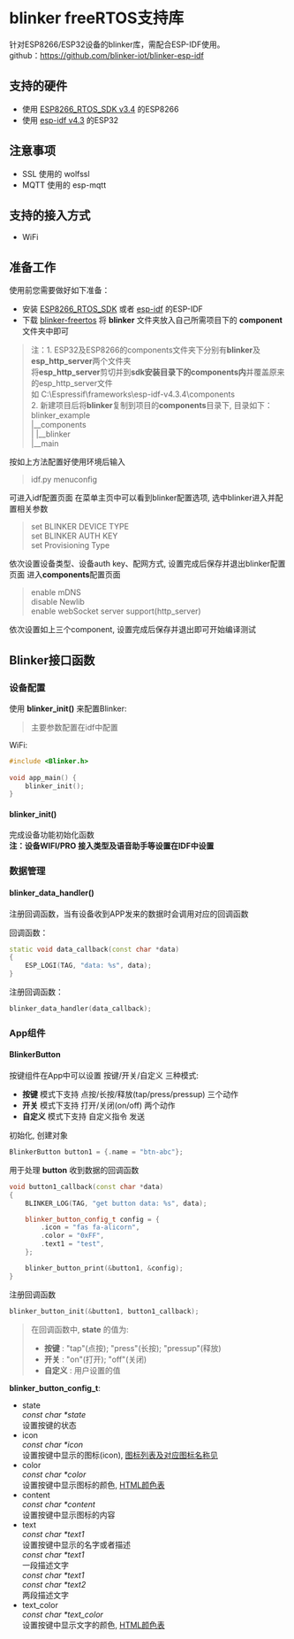 # blinker freeRTOS支持库
针对ESP8266/ESP32设备的blinker库，需配合ESP-IDF使用。  
github：https://github.com/blinker-iot/blinker-esp-idf

## 支持的硬件
* 使用 [ESP8266_RTOS_SDK v3.4](https://github.com/espressif/ESP8266_RTOS_SDK/releases/tag/v3.4) 的ESP8266  
* 使用 [esp-idf v4.3](https://github.com/espressif/esp-idf/releases/v4.3) 的ESP32  

## 注意事项
* SSL 使用的 wolfssl  
* MQTT 使用的 esp-mqtt  

## 支持的接入方式
* WiFi  

## 准备工作
使用前您需要做好如下准备：
* 安装 [ESP8266_RTOS_SDK](https://github.com/espressif/ESP8266_RTOS_SDK) 或者 [esp-idf](https://github.com/espressif/esp-idf) 的ESP-IDF  
* 下载 [blinker-freertos](https://github.com/blinker-iot/blinker-esp-idf) 将 **blinker** 文件夹放入自己所需项目下的 **component** 文件夹中即可  

> 注：1. ESP32及ESP8266的components文件夹下分别有**blinker**及**esp_http_server**两个文件夹  
> 将**esp_http_server**剪切并到**sdk安装目录下的components内**并覆盖原来的esp_http_server文件  
> 如 C:\Espressif\frameworks\esp-idf-v4.3.4\components  
> 2. 新建项目后将**blinker**复制到项目的**components**目录下, 目录如下：  
> blinker_example  
> |__components  
> |  |__blinker  
> |__main  

按如上方法配置好使用环境后输入  
> idf.py menuconfig  

可进入idf配置页面 在菜单主页中可以看到blinker配置选项, 选中blinker进入并配置相关参数  
> set BLINKER DEVICE TYPE  
> set BLINKER AUTH KEY  
> set Provisioning Type  

依次设置设备类型、设备auth key、配网方式, 设置完成后保存并退出blinker配置页面
进入**components**配置页面  
> enable mDNS  
> disable Newlib  
> enable webSocket server support(http_server)  

依次设置如上三个component, 设置完成后保存并退出即可开始编译测试  



## Blinker接口函数
### 设备配置
使用 **blinker_init()** 来配置Blinker:  
> 主要参数配置在idf中配置  

WiFi:
```cpp  
#include <Blinker.h>  
  
void app_main() {
    blinker_init(); 
}
```  

#### blinker_init()
完成设备功能初始化函数  
**注：设备WIFI/PRO 接入类型及语音助手等设置在IDF中设置**  

### 数据管理
#### blinker_data_handler()
注册回调函数，当有设备收到APP发来的数据时会调用对应的回调函数  

回调函数：
```cpp
static void data_callback(const char *data)
{
    ESP_LOGI(TAG, "data: %s", data);
}
```
注册回调函数：
```cpp
blinker_data_handler(data_callback);
```

### App组件
#### BlinkerButton
按键组件在App中可以设置 按键/开关/自定义 三种模式:  
- **按键** 模式下支持 点按/长按/释放(tap/press/pressup) 三个动作  
- **开关** 模式下支持 打开/关闭(on/off) 两个动作  
- **自定义** 模式下支持 自定义指令 发送  

初始化, 创建对象
```cpp
BlinkerButton button1 = {.name = "btn-abc"};
```
用于处理 **button** 收到数据的回调函数
```cpp
void button1_callback(const char *data)
{
    BLINKER_LOG(TAG, "get button data: %s", data);

    blinker_button_config_t config = {
        .icon = "fas fa-alicorn",
        .color = "0xFF",
        .text1 = "test",
    };

    blinker_button_print(&button1, &config);
}
```
注册回调函数
```cpp
blinker_button_init(&button1, button1_callback);
```
> 在回调函数中, **state** 的值为:  
> - **按键** : "tap"(点按); "press"(长按); "pressup"(释放)  
> - **开关** : "on"(打开); "off"(关闭)  
> - **自定义** : 用户设置的值  

**blinker_button_config_t**:
- state  
    *const char \*state*  
    设置按键的状态  
- icon  
    *const char \*icon*  
    设置按键中显示的图标(icon), [图标列表及对应图标名称见](https://fontawesome.com/v5/search)  
- color  
    *const char \*color*  
    设置按键中显示图标的颜色, [HTML颜色表](http://www.w3school.com.cn/tags/html_ref_colornames.asp)  
- content  
    *const char \*content*  
    设置按键中显示图标的内容  
- text  
    *const char \*text1*  
    设置按键中显示的名字或者描述   
    *const char \*text1*  
    一段描述文字  
    *const char \*text1*  
    *const char \*text2*  
    两段描述文字  
- text_color  
    *const char \*text_color*  
    设置按键中显示文字的颜色, [HTML颜色表](http://www.w3school.com.cn/tags/html_ref_colornames.asp)  


